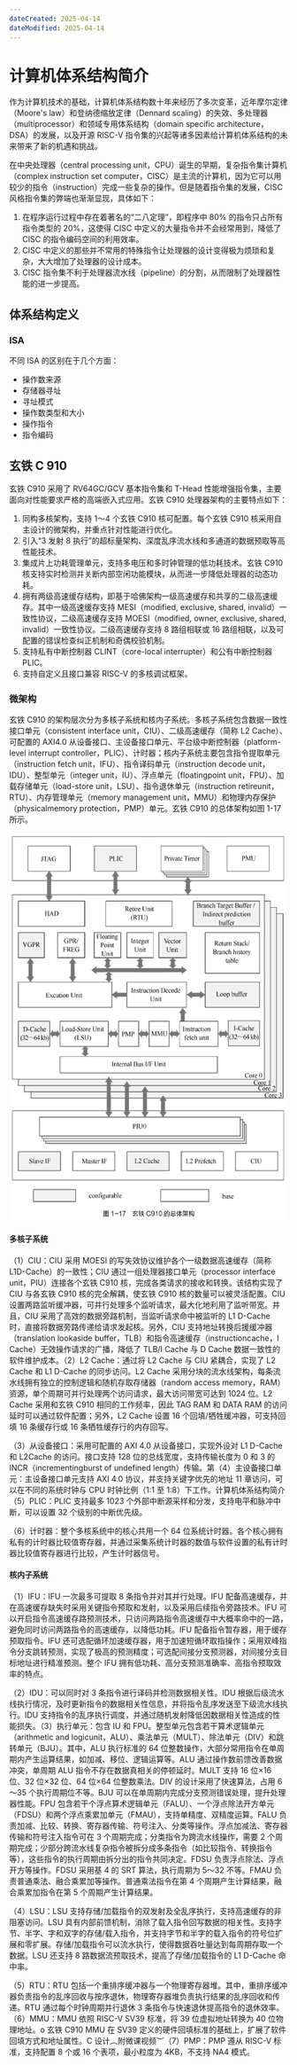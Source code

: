 ```yaml
---
dateCreated: 2025-04-14
dateModified: 2025-04-14
---
```

# 计算机体系结构简介

作为计算机技术的基础，计算机体系结构数十年来经历了多次变革，近年摩尔定律（Moore's law）和登纳德缩放定律（Dennard scaling）的失效、多处理器（multiprocessor）和领域专用体系结构（domain specific architecture，DSA）的发展，以及开源 RISC-V 指令集的兴起等诸多因素给计算机体系结构的未来带来了新的机遇和挑战。

在中央处理器（central processing unit，CPU）诞生的早期，复杂指令集计算机（complex instruction set computer，CISC）是主流的计算机，因为它可以用较少的指令（instruction）完成一些复杂的操作。但是随着指令集的发展，CISC 风格指令集的弊端也渐渐显现，具体如下：

1. 在程序运行过程中存在着著名的“二八定理”，即程序中 80% 的指令只占所有指令类型的 20%，这使得 CISC 中定义的大量指令并不会经常用到，降低了 CISC 的指令编码空间的利用效率。
2. CISC 中定义的那些并不常用的特殊指令让处理器的设计变得极为烦琐和复杂，大大增加了处理器的设计成本。
3. CISC 指令集不利于处理器流水线（pipeline）的分割，从而限制了处理器性能的进一步提高。

## 体系结构定义
### ISA

不同 ISA 的区别在于几个方面：

- 操作数来源
- 存储器寻址
- 寻址模式
- 操作数类型和大小
- 操作指令
- 指令编码

## 玄铁 C 910

玄铁 C910 采用了 RV64GC/GCV 基本指令集和 T-Head 性能增强指令集，主要面向对性能要求严格的高端嵌入式应用。玄铁 C910 处理器架构的主要特点如下：

1. 同构多核架构，支持 1～4 个玄铁 C910 核可配置。每个玄铁 C910 核采用自主设计的微架构，并重点针对性能进行优化。
2. 引入“3 发射 8 执行”的超标量架构、深度乱序流水线和多通道的数据预取等高性能技术。
3. 集成片上功耗管理单元，支持多电压和多时钟管理的低功耗技术。玄铁 C910 核支持实时检测并关断内部空闲功能模块，从而进一步降低处理器的动态功耗。
4. 拥有两级高速缓存结构，即基于哈佛架构一级高速缓存和共享的二级高速缓存。其中一级高速缓存支持 MESI（modified, exclusive, shared, invalid）一致性协议，二级高速缓存支持 MOESI（modified, owner, exclusive, shared, invalid）一致性协议。二级高速缓存支持 8 路组相联或 16 路组相联，以及可配置的错误检查纠正机制和奇偶校验机制。
5. 支持私有中断控制器 CLINT（core-local interrupter）和公有中断控制器 PLIC。
6. 支持自定义且接口兼容 RISC-V 的多核调试框架。

### 微架构

玄铁 C910 的架构层次分为多核子系统和核内子系统。多核子系统包含数据一致性接口单元（consistent interface unit，CIU）、二级高速缓存（简称 L2 Cache）、可配置的 AXI4.0 从设备接口、主设备接口单元、平台级中断控制器（platform-level interrupt controller，PLIC）、计时器；核内子系统主要包含指令提取单元（instruction fetch unit，IFU）、指令译码单元（instruction decode unit，IDU）、整型单元（integer unit，IU）、浮点单元（floatingpoint unit，FPU）、加载存储单元（load-store unit，LSU）、指令退休单元（instruction retireunit，RTU）、内存管理单元（memory management unit，MMU）和物理内存保护（physicalmemory protection，PMP）单元。玄铁 C910 的总体架构如图 1-17 所示。

![](assets/玄铁/玄铁总体架构.png)

#### 多核子系统

（1）CIU：CIU 采用 MOESI 的写失效协议维护各个一级数据高速缓存（简称 L1D-Cache）的一致性；CIU 通过一组处理器接口单元（processor interface unit，PIU）连接各个玄铁 C910 核，完成各类请求的接收和转换。该结构实现了 CIU 与各玄铁 C910 核的完全解耦，使玄铁 C910 核的数量可以被灵活配置。CIU 设置两路监听缓冲器，可并行处理多个监听请求，最大化地利用了监听带宽。并且，CIU 采用了高效的数据旁路机制，当监听请求命中被监听的 L1 D-Cache 时，直接将数据旁路传递给请求发起核。另外，CIU 支持地址转换后援缓冲器（translation lookaside buffer，TLB）和指令高速缓存（instructioncache，I Cache）无效操作请求的广播，降低了 TLB/I Cache 与 D Cache 数据一致性的软件维护成本。（2）L2 Cache：通过将 L2 Cache 与 CIU 紧耦合，实现了 L2 Cache 和 L1 D-Cache 的同步访问。L2 Cache 采用分块的流水线架构，每条流水线拥有独立的控制逻辑和随机存取存储器（random access memory，RAM）资源，单个周期可并行处理两个访问请求，最大访问带宽可达到 1024 位。L2 Cache 采用和玄铁 C910 相同的工作频率，因此 TAG RAM 和 DATA RAM 的访问延时可以通过软件配置；另外，L2 Cache 设置 16 个回填/牺牲缓冲器，可支持回填 16 条缓存行或 16 条牺牲缓存行的内存回写。

（3）从设备接口：采用可配置的 AXI 4.0 从设备接口，实现外设对 L1 D-Cache 和 L2Cache 的访问。接口支持 128 位的总线宽度，支持传输长度为 0 和 3 的 INCR（incrementingburst of undefined length）传输。第（4）主设备接口单元：主设备接口单元支持 AXI 4.0 协议，并支持关键字优先的地址 11 章访问，可以在不同的系统时钟与 CPU 时钟比例（1∶1 至 1∶8）下工作。计算机体系结构简介（5）PLIC：PLIC 支持最多 1023 个外部中断源采样和分发，支持电平和脉冲中断，可以设置 32 个级别的中断优先级。

（6）计时器：整个多核系统中的核心共用一个 64 位系统计时器。各个核心拥有私有的计时器比较值寄存器，并通过采集系统计时器的数值与软件设置的私有计时器比较值寄存器进行比较，产生计时器信号。

#### 核内子系统

（1）IFU：IFU 一次最多可提取 8 条指令并对其并行处理。IFU 配备高速缓存，并在高速缓存缺失时采用关键指令预取和发射，以及采用后续指令旁路技术。IFU 可以开启指令高速缓存路预测技术，只访问两路指令高速缓存中大概率命中的一路，避免同时访问两路指令的高速缓存，以降低功耗。IFU 配备指令暂存器，用于缓存预取指令。IFU 还可选配循环加速缓存器，用于加速短循环取指操作；采用双峰指令分支跳转预测，实现了极高的预测精度；可选配间接分支预测器，对间接分支目标地址进行精准预测。整个 IFU 拥有低功耗、高分支预测准确率、高指令预取效率的特点。

（2）IDU：可以同时对 3 条指令进行译码并检测数据相关性。IDU 根据后级流水线执行情况，及时更新指令的数据相关性信息，并将指令乱序发送至下级流水线执行。IDU 支持指令的乱序执行调度，并通过随机发射降低因数据相关性造成的性能损失。（3）执行单元：包含 IU 和 FPU。整型单元包含若干算术逻辑单元（arithmetic and logicunit，ALU）、乘法单元（MULT）、除法单元（DIV）和跳转单元（BJU）。其中，ALU 执行标准的 64 位整数操作，大部分常用指令在单周期内产生运算结果，如加减、移位、逻辑运算等。ALU 通过操作数前馈改善数据冲突，单周期 ALU 指令不存在数据真相关的停顿延时。MULT 支持 16 位×16 位、32 位×32 位、64 位×64 位整数乘法。DIV 的设计采用了快速算法，占用 6～35 个执行周期位不等。BJU 可以在单周期内完成分支预测错误处理，提升处理器性能。FPU 包含若干个浮点算术逻辑单元（FALU）、一个浮点除法开方单元（FDSU）和两个浮点乘累加单元（FMAU），支持单精度、双精度运算。FALU 负责加减、比较、转换、寄存器传输、符号注入、分类等操作。浮点加减法、寄存器传输和符号注入指令可在 3 个周期完成；分类指令为跨流水线操作，需要 2 个周期完成；少部分跨流水线复杂指令被拆分成多条指令（如比较指令、转换指令等），这些指令的执行周期由拆分出的指令共同决定。FDSU 负责浮点除法、浮点开方等操作。FDSU 采用基 4 的 SRT 算法，执行周期为 5～32 不等。FMAU 负责普通乘法、融合乘累加等操作。普通乘法指令在第 4 个周期产生计算结果，融合乘累加指令在第 5 个周期产生计算结果。

（4）LSU：LSU 支持存储/加载指令的双发射及全乱序执行，支持高速缓存的非阻塞访问。LSU 具有内部前馈机制，消除了载入指令回写数据的相关性。支持字节、半字、字和双字的存储/载入指令，并支持字节和半字的载入指令的符号位扩展和零扩展。存储/加载指令可以流水执行，使得数据吞吐量达到每周期存取一个数据。LSU 还支持 8 路数据流预取技术，提高了存储/加载指令的 L1 D-Cache 命中率。

（5）RTU：RTU 包括一个重排序缓冲器与一个物理寄存器堆。其中，重排序缓冲器负责指令的乱序回收与按序退休，物理寄存器堆负责执行结果的乱序回收和传递。RTU 通过每个时钟周期并行退休 3 条指令与快速退休提高指令的退休效率。（6）MMU：MMU 依照 RISC-V SV39 标准，将 39 位虚拟地址转换为 40 位物理地址。o 玄铁 C910 MMU 在 SV39 定义的硬件回填标准的基础上，扩展了软件回填方式和地址属性。C 设计︵附微课视频︶（7）PMP：PMP 遵从 RISC-V 标准，支持配置 8 个或 16 个表项，最小粒度为 4KB，不支持 NA4 模式。
